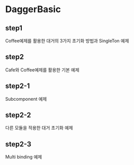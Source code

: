 # DaggerBasic

## step1

Coffee예제를 활용한 대거의 3가지 초기화 방법과 SingleTon 예제

## step2

Cafe와 Coffee예제를 활용한 기본 예제

## step2-1

Subcomponent 예제

## step2-2

다른 모듈을 적용한 대거 초기화 예제

## step2-3

Multi binding 예제

